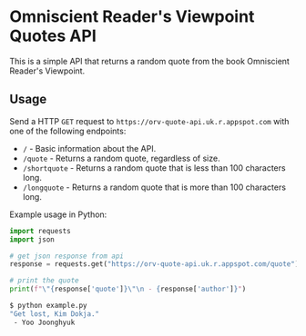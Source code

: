 # Omniscient Reader's Viewpoint Quotes API

This is a simple API that returns a random quote from the book Omniscient Reader's Viewpoint.

## Usage

Send a HTTP `GET` request to `https://orv-quote-api.uk.r.appspot.com` with one of the following endpoints:

- `/` - Basic information about the API.
- `/quote` - Returns a random quote, regardless of size.
- `/shortquote` - Returns a random quote that is less than 100 characters long.
- `/longquote` - Returns a random quote that is more than 100 characters long.

Example usage in Python:

```py
import requests
import json

# get json response from api
response = requests.get("https://orv-quote-api.uk.r.appspot.com/quote").json()

# print the quote
print(f"\"{response['quote']}\"\n - {response['author']}")
```

```bash
$ python example.py
"Get lost, Kim Dokja."
 - Yoo Joonghyuk
```
